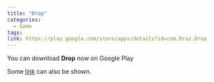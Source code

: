 ```yaml
---
title: "Drop"
categories:
  - Game
tags:
link: https://play.google.com/store/apps/details?id=com.Draz.Drop
---
```


You can download **Drop** now on Google Play

Some [link](#) can also be shown.